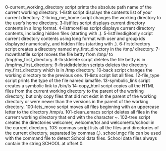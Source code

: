 0-current_working_directory script prints the absolute path name of the current working directory.
1-listit script displays the contents list of your current directory.
2-bring_me_home script changes the working directory to the user’s home directory.
3-listfiles script displays current directory contents in a long format.
4-listmorefiles script displays current directory contents, including hidden files (starting with .).
5-listfilesdigitonly script current directory contents using long format with user and group ids displayed numerically, and hidden files (starting with .).
6-firstdirectory script creates a directory named my_first_directory in the /tmp/ directory.
7-movethatfile script moves the file betty from /tmp/ to /tmp/my_first_directory.
8-firstdelete script deletes the file betty is in /tmp/my_first_directory.
9-firstdirdeletion scripts deletes the directory my_first_directory which is in /tmp directory.
10-back script changes the working directory to the previous one.
11-lists script list all files.
12-file_type script prints the type of the file named iamafile.
13-symbolic_link script creates a symbolic link to /bin/ls
14-copy_html script copies all the HTML files from the current working directory to the parent of the working directory, but only copy files that did not exist in the parent of the working directory or were newer than the versions in the parent of the working directory.
100-lets_move script moves all files beginning with an uppercase letter to the directory /tmp/u.
101-clean_emacs script deletes all files in the current working directory that end with the character ~.
102-tree script creates the directories welcome/, welcome/to/ and welcome/to/school in the current directory.
103-commas script lists all the files and directories of the current directory, separated by commas (,).
school.mgc file can be used with the command file to detect School data files. School data files always contain the string SCHOOL at offset 0.
